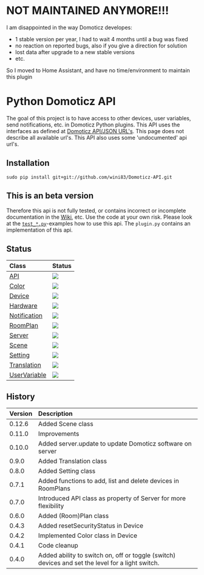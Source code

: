 # NOT MAINTAINED ANYMORE!!!
I am disappointed in the way Domoticz developes: 
* 1 stable version per year, I had to wait 4 months until a bug was fixed
* no reaction on reported bugs, also if you give a direction for solution
* lost data after upgrade to a new stable versions
* etc.

So I moved to Home Assistant, and have no time/environment to maintain this plugin

# Python Domoticz API

The goal of this project is to have access to other devices, user variables, send notifications, etc. in Domoticz Python plugins.
This API uses the interfaces as defined at [Domoticz API/JSON URL's](https://www.domoticz.com/wiki/Domoticz_API/JSON_URL%27s). This page does not describe all available url's. This API also uses some 'undocumented' api url's.

## Installation

`sudo pip install git+git://github.com/wini83/Domoticz-API.git`

## This is an beta version

Therefore this api is not fully tested, or contains incorrect or incomplete documentation in the [Wiki](https://github.com/Xorfor/Domoticz-API/wiki), etc.
Use the code at your own risk.
Please look at the [`test_*.py`](https://github.com/Xorfor/Domoticz-API/tree/master/DomoticzAPI/tests)-examples how to use this api. The `plugin.py` contains an implementation of this api.

## Status
| Class                                   | Status
| :---                                    | :---
| [API](../../wiki/API)                   | <img src="https://img.shields.io/badge/Status-Stable-green.svg?style=flat-square" />
| [Color](../../wiki/Color)               | <img src="https://img.shields.io/badge/Status-Stable-green.svg?style=flat-square" />
| [Device](../../wiki/Device)             | <img src="https://img.shields.io/badge/Status-Stable-green.svg?style=flat-square" />
| [Hardware](../../wiki/Hardware)         | <img src="https://img.shields.io/badge/Status-Stable-green.svg?style=flat-square" />
| [Notification](../../wiki/Notification) | <img src="https://img.shields.io/badge/Status-Stable-green.svg?style=flat-square" />
| [RoomPlan](../../wiki/RoomPlan)         | <img src="https://img.shields.io/badge/Status-Stable-green.svg?style=flat-square" />
| [Server](../../wiki/Server)             | <img src="https://img.shields.io/badge/Status-Stable-green.svg?style=flat-square" />
| [Scene](../../wiki/Scene-(Group))         | <img src="https://img.shields.io/badge/Status-Stable-green.svg?style=flat-square" />
| [Setting](../../wiki/Setting)           | <img src="https://img.shields.io/badge/Status-Stable-green.svg?style=flat-square" />
| [Translation](../../wiki/Translation)   | <img src="https://img.shields.io/badge/Status-Stable-green.svg?style=flat-square" />
| [UserVariable](../../wiki/UserVariable) | <img src="https://img.shields.io/badge/Status-Stable-green.svg?style=flat-square" />

## History

| Version | Description
| :---    | :---
| 0.12.6  | Added Scene class
| 0.11.0  | Improvements
| 0.10.0  | Added server.update to update Domoticz software on server
| 0.9.0   | Added Translation class
| 0.8.0   | Added Setting class
| 0.7.1   | Added functions to add, list and delete devices in RoomPlans
| 0.7.0   | Introduced API class as property of Server for more flexibility
| 0.6.0   | Added (Room)Plan class
| 0.4.3   | Added resetSecurityStatus in Device
| 0.4.2   | Implemented Color class in Device
| 0.4.1   | Code cleanup
| 0.4.0   | Added ability to switch on, off or toggle (switch) devices and set the level for a light switch.

